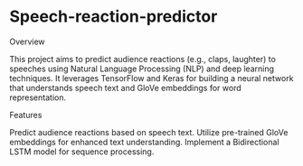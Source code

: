 # Speech-reaction-predictor

Overview

This project aims to predict audience reactions (e.g., claps, laughter) to speeches using Natural Language Processing (NLP) and deep learning techniques. It leverages TensorFlow and Keras for building a neural network that understands speech text and GloVe embeddings for word representation.

Features

Predict audience reactions based on speech text.
Utilize pre-trained GloVe embeddings for enhanced text understanding.
Implement a Bidirectional LSTM model for sequence processing.

